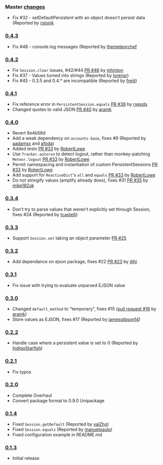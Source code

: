 ### Master [changes](https://github.com/okgrow/meteor-persistent-session/compare/v0.4.3...master)

 * Fix #32 - setDefaultPersistent with an object doesn't persist data (Reported by [rslonik](https://github.com/rslonik)

### [0.4.3](https://github.com/okgrow/meteor-persistent-session/compare/v0.4.2...v0.4.3)

 * Fix #48 - console.log messages (Reported by [themeteorchef](https://github.com/themeteorchef)

### [0.4.2](https://github.com/okgrow/meteor-persistent-session/compare/v0.4.1...v0.4.2)

 * Fix `Session.clear` issues, #42/#44 [PR #46](https://github.com/okgrow/meteor-persistent-session/pull/46) by [mhinton](https://github.com/mhinton)
 * Fix #37 - Values turned into strings (Reported by [lorensr](https://github.com/lorensr))
 * Fix #45 - 0.3.5 and 0.4.\* are incompatible (Reported by [freiit](https://github.com/freiit))

### [0.4.1](https://github.com/okgrow/meteor-persistent-session/compare/v0.4.0...v0.4.1)

 * Fix reference error in `PersistentSession.equals` [PR #39](https://github.com/okgrow/meteor-persistent-session/pull/39) by [ryepdx](https://github.com/ryepdx)
 * Changed quotes to valid JSON [PR #40](https://github.com/okgrow/meteor-persistent-session/pull/40) by [aramk](https://github.com/aramk)

### [0.4.0](https://github.com/okgrow/meteor-persistent-session/compare/v0.3.4...v0.4.0)

 * Revert 6e4b58d
 * Add a weak dependency on `accounts-base`, fixes #9 (Reported by [aadamsx](https://github.com/aadamsx) and [afoda](https://github.com/afoda))
 * Added tests [PR #33](https://github.com/okgrow/meteor-persistent-session/pull/33) by [RobertLowe](https://github.com/RobertLowe)
 * Use `Tracker.autorun` to detect logout, rather than monkey-patching `Meteor.logout` [PR #33](https://github.com/okgrow/meteor-persistent-session/pull/33) by [RobertLowe](https://github.com/RobertLowe)
 * Permit namespacing and instantiation of custom PersistentSessions [PR #33](https://github.com/okgrow/meteor-persistent-session/pull/33) by [RobertLowe](https://github.com/RobertLowe)
 * Add support for `ReactiveDict`'s `all` and `equals` [PR #33](https://github.com/okgrow/meteor-persistent-session/pull/33) by [RobertLowe](https://github.com/RobertLowe)
 * Do not stringify values (amplify already does), fixes #31 [PR #35](https://github.com/okgrow/meteor-persistent-session/pull/35) by [mike182uk](https://github.com/mike182uk)

### [0.3.4](https://github.com/okgrow/meteor-persistent-session/compare/v0.3.3...v0.3.4)

 * Don't try to parse values that weren't explicitly set through Session, fixes #24 (Reported by [tcastelli](https://github.com/tcastelli))

### [0.3.3](https://github.com/okgrow/meteor-persistent-session/compare/v0.3.2...v0.3.3)

 * Support `Session.set` taking an object parameter [PR #25](https://github.com/okgrow/meteor-persistent-session/pull/25)

### [0.3.2](https://github.com/okgrow/meteor-persistent-session/compare/v0.3.1...v0.3.2)

 * Add dependance on ejson package, fixes #22 [PR #23](https://github.com/okgrow/meteor-persistent-session/pull/23) by [djhi](https://github.com/djhi)

### [0.3.1](https://github.com/okgrow/meteor-persistent-session/compare/v0.3.0...v0.3.1)

 * Fix issue with trying to evaluate unparsed EJSON value

### [0.3.0](https://github.com/okgrow/meteor-persistent-session/compare/v0.2.2...v0.3.0)

 * Changed `default_method` to "temporary", fixes #15 ([pull request #16](https://github.com/okgrow/meteor-persistent-session/pull/16) by [aramk](https://github.com/aramk))
 * Store values as EJSON, fixes #17 (Reported by [jamesgibson14](https://github.com/jamesgibson14))

### [0.2.2](https://github.com/okgrow/meteor-persistent-session/compare/v0.2.1...v0.2.2)

 * Handle case where a persistent value is set to 0 (Reported by [IndigoStarfish](https://github.com/IndigoStarfish))

### [0.2.1](https://github.com/okgrow/meteor-persistent-session/compare/v0.2.0...v0.2.1)

 * Fix typos

### [0.2.0](https://github.com/okgrow/meteor-persistent-session/compare/v0.1.4...v0.2.0)

 * Complete Overhaul
 * Convert package format to 0.9.0 Unipackage

### [0.1.4](https://github.com/okgrow/meteor-persistent-session/releases/tag/v0.1.4)

 * Fixed `Session.getDefault` (Reported by [valZho](https://github.com/valZho))
 * Fixed `Session.equals` (Reported by [manuelpaulo](https://github.com/manuelpaulo))
 * Fixed configuration example in README.md

### [0.1.3](https://github.com/okgrow/meteor-persistent-session/releases/tag/v0.1.3)

 * Initial release
